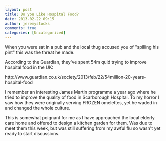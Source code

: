 ```yaml
---
layout: post
title: Do you Like Hospital Food?
date: 2013-02-22 09:15
author: jeremystocks
comments: true
categories: [Uncategorized]
---
```

<p>When you were sat in a pub and the local thug accused you of "spilling his pint" this was the threat he made. </p><p>According to the Guardian, they've spent 54m quid trying to improve hospital food in the UK: </p><p>http://www.guardian.co.uk/society/2013/feb/22/54million-20-years-hospital-food</p><p>I remember an interesting James Martin programme a year ago where he tried to improve the quality of food in Scarborough Hospital. To my horror I saw how they were originally serving FROZEN omelettes, yet he waded in and changed the whole culture. </p><p>This is somewhat poignant for me as I have approached the local elderly care home and offered to design a kitchen garden for them. Was due to meet them this week, but was still suffering from my awful flu so wasn't yet ready to start discussions.</p>
